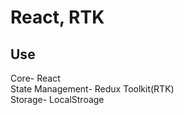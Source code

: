 # React, RTK

## Use 
Core- React <br>
State Management- Redux Toolkit(RTK)  <br>
Storage- LocalStroage 
